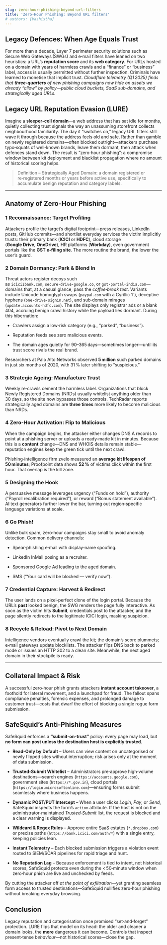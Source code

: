 ```yaml
---
slug: zero-hour-phishing-beyond-url-filters
title: 'Zero-Hour Phishing: Beyond URL filters'
# authors: [Vashistha]
---
```


## **Legacy Defences: When Age Equals Trust**

For more than a decade, Layer 7 perimeter security solutions such as Secure Web Gateways (SWGs) and e‑mail filters have leaned on two heuristics: a URL’s **reputation score** and its **web category**. For URLs hosted on a domain with years of harmless crawls and a “finance” or “business” label, access is usually permitted without further inspection. Criminals have learned to monetise that implicit trust. *Cloudflare telemetry (Q1 2025) finds that **three‑quarters** of new phishing campaigns now hide on assets we already “allow” by policy—public cloud buckets, SaaS sub‑domains, and strategically aged URLs.*

## **Legacy URL Reputation Evasion (LURE)**

Imagine a **sleeper‑cell domain**—a web address that has sat idle for months, quietly collecting trust signals the way an unassuming storefront collects neighbourhood familiarity. The day it “switches on,” legacy URL filters still wave it through because the address feels old and safe. Rather than gamble on newly registered domains—often blocked outright—attackers purchase typo‑squats of well‑known brands, leave them dormant, then attack when defences stand down. The result is “zero‑hour phishing”: a compromise window between kit deployment and blacklist propagation where no amount of historical scoring helps.

> Definition – Strategically Aged Domain: a domain registered or re‑registered months or years before active use, specifically to accumulate benign reputation and category labels.

***

## Anatomy of Zero-Hour Phishing

### 1 Reconnaissance: Target Profiling

Attackers profile the target’s digital footprint—press releases, LinkedIn posts, GitHub commits—and shortlist everyday services the victim implicitly trusts: their primary bank (**ICICI** or **HDFC**), cloud storage (**Google Drive**, **OneDrive**), HR platforms (**Workday**), even government portals like the **GST e‑filing site**. The more routine the brand, the lower the user’s guard.

### 2 **Domain Dormancy: Park & Blend In**

Threat actors register decoys such as `iciciìbank.com`, `secure‑drive‑google.co`, or `gst‑portal‑india.com`—domains that, at a casual glance, pass the *coffee‑break test*. Variants include Unicode homoglyph swaps (`paypaⅼ.com` with a Cyrillic ‘l’), deceptive hyphens (`one‑drive‑signin.net`), and sub‑domain mirages (`update.accounts‑hdfc.com`). The site displays only registrar ads or a blank 404, accruing benign crawl history while the payload lies dormant. During this hibernation:

- Crawlers assign a low‑risk category (e.g., “parked”, “business”).

- Reputation feeds see zero malicious events.

- The domain ages quietly for 90–365 days—sometimes longer—until its trust score rivals the real brand.

Researchers at Palo Alto Networks observed **5 million** such parked domains in just six months of 2020, with 31 % later shifting to “suspicious.”

### 3 **Strategic Ageing: Manufacture Trust**

Weekly re‑crawls cement the harmless label. Organizations that block Newly Registered Domains (NRDs) usually whitelist anything older than 30 days, so the site now bypasses those controls. TechRadar reports strategically aged domains are **three times** more likely to become malicious than NRDs.

### 4 **Zero‑Hour Activation: Flip to Malicious**

When the campaign begins, the attacker either changes DNS A records to point at a phishing server or uploads a ready‑made kit in minutes. Because this is a **content** change—DNS and WHOIS details remain stable—reputation engines keep the green tick until the next crawl.

Phishing‑intelligence firm zvelo measured an **average kit lifespan of 50 minutes**; Proofpoint data shows **52 %** of victims click within the first hour. That overlap is the kill zone.

### 5 **Designing the Hook**

A persuasive message leverages urgency (“Funds on hold”), authority (“Payroll recalibration required”), or reward (“Bonus statement available”). AI text generators further lower the bar, turning out region‑specific language variations at scale.

### 6 Go Phish!

Unlike bulk spam, zero‑hour campaigns stay small to avoid anomaly detection. Common delivery channels:

- Spear‑phishing e‑mail with display‑name spoofing.

- LinkedIn InMail posing as a recruiter.

- Sponsored Google Ad leading to the aged domain.

- SMS (“Your card will be blocked — verify now”).

### 7 **Credential Capture: Harvest & Redirect**

The user lands on a pixel‑perfect clone of the login portal. Because the URL’s **past** looked benign, the SWG renders the page fully interactive. As soon as the victim hits **Submit**, credentials post to the attacker, and the page silently redirects to the legitimate ICICI login, masking suspicion.

### 8 **Recycle & Reload: Pivot to Next Domain**

Intelligence vendors eventually crawl the kit; the domain’s score plummets; e‑mail gateways update blocklists. The attacker flips DNS back to parked mode or issues an HTTP 302 to a clean site. Meanwhile, the next aged domain in their stockpile is ready.

***

## **Collateral Impact & Risk**

A successful zero‑hour phish grants attackers **instant account takeover**, a foothold for lateral movement, and a launchpad for fraud. The fallout spans compliance penalties, forensic expenses, and prolonged damage to customer trust—costs that dwarf the effort of blocking a single rogue form submission.

## SafeSquid’s Anti‑Phishing Measures

SafeSquid enforces a **“submit‑on‑trust”** policy: every page may load, but **no form can post unless the destination host is explicitly trusted**.

- **Read‑Only by Default** – Users can view content on uncategorised or newly flipped sites without interruption; risk arises only at the moment of data submission.

- **Trusted‑Submit Whitelist** – Administrators pre‑approve high‑volume destinations—search engines (`https://accounts.google.com`), government sites (`https://*.gov.in`), cloud portals (`https://login.microsoftonline.com`)—ensuring forms submit seamlessly where business happens.

- **Dynamic POST/PUT Intercept** – When a user clicks *Login*, *Pay*, or *Send*, SafeSquid inspects the form’s `action` attribute. If the host is not on the administrator‑maintained *Trusted‑Submit* list, the request is blocked and a clear warning is displayed.

- **Wildcard & Regex Rules** – Approve entire SaaS estates (`*.dropbox.com`) or precise paths (`https://bank.icici.com/auth/*`) with a single entry, keeping policies lean.

- **Instant Telemetry** – Each blocked submission triggers a violation event routed to SIEM/SOAR pipelines for rapid triage and hunt.

- **No Reputation Lag** – Because enforcement is tied to intent, not historical scores, SafeSquid protects even during the \< 50‑minute window when zero‑hour phish are live and unchecked by feeds.

By cutting the attacker off *at the point of exfiltration*—yet granting seamless form access to trusted destinations—SafeSquid nullifies zero‑hour phishing without breaking everyday browsing.

## Conclusion

Legacy reputation and categorisation once promised “set‑and‑forget” protection. LURE flips that model on its head: the older and cleaner a domain looks, the **more** dangerous it can become. Controls that inspect present‑tense *behaviour*—not historical scores—close the gap.
